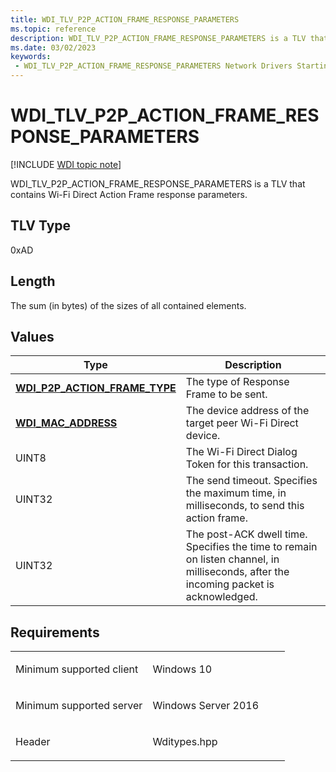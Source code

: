 ```yaml
---
title: WDI_TLV_P2P_ACTION_FRAME_RESPONSE_PARAMETERS
ms.topic: reference
description: WDI_TLV_P2P_ACTION_FRAME_RESPONSE_PARAMETERS is a TLV that contains Wi-Fi Direct Action Frame response parameters.
ms.date: 03/02/2023
keywords:
 - WDI_TLV_P2P_ACTION_FRAME_RESPONSE_PARAMETERS Network Drivers Starting with Windows Vista
---
```


# WDI\_TLV\_P2P\_ACTION\_FRAME\_RESPONSE\_PARAMETERS

[!INCLUDE [WDI topic note](../includes/wdi-version-warning.md)]


WDI\_TLV\_P2P\_ACTION\_FRAME\_RESPONSE\_PARAMETERS is a TLV that contains Wi-Fi Direct Action Frame response parameters.

## TLV Type


0xAD

## Length


The sum (in bytes) of the sizes of all contained elements.

## Values


| Type                                                                    | Description                                                                                                                          |
|-------------------------------------------------------------------------|--------------------------------------------------------------------------------------------------------------------------------------|
| [**WDI\_P2P\_ACTION\_FRAME\_TYPE**](/windows-hardware/drivers/ddi/wditypes/ne-wditypes-_wdi_p2p_action_frame_type) | The type of Response Frame to be sent.                                                                                               |
| [**WDI\_MAC\_ADDRESS**](/windows-hardware/drivers/ddi/dot11wdi/ns-dot11wdi-_wdi_mac_address)                       | The device address of the target peer Wi-Fi Direct device.                                                                           |
| UINT8                                                                   | The Wi-Fi Direct Dialog Token for this transaction.                                                                                  |
| UINT32                                                                  | The send timeout. Specifies the maximum time, in milliseconds, to send this action frame.                                            |
| UINT32                                                                  | The post-ACK dwell time. Specifies the time to remain on listen channel, in milliseconds, after the incoming packet is acknowledged. |

 

## Requirements

<table>
<colgroup>
<col width="50%" />
<col width="50%" />
</colgroup>
<tbody>
<tr class="odd">
<td><p>Minimum supported client</p></td>
<td><p>Windows 10</p></td>
</tr>
<tr class="even">
<td><p>Minimum supported server</p></td>
<td><p>Windows Server 2016</p></td>
</tr>
<tr class="odd">
<td><p>Header</p></td>
<td>Wditypes.hpp</td>
</tr>
</tbody>
</table>

 


